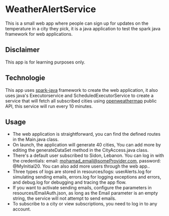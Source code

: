 # WeatherAlertService
This is a small web app where people can sign up for updates on the temperature in a city they pick, it is a java application to test the spark java framework for web applications.

## Disclaimer
This app is for learning purposes only.

## Technologie

This app uses [spark-java](https://sparkjava.com/) framework to create the web application, it also uses java's Executorservice and ScheduledExecutorService to create a service that will fetch all subscribed cities using [openweathermap](https://openweathermap.org/) public API, this service will run every 10 minutes.


## Usage

* The web application is straightforward, you can find the defined routes in the Main.java class.
* On launch, the application will generate 40 cities, You can add more by editing the generateDataSet method in the CityAccess.java class.
* There's a default user subscribed to Sidon, Lebanon. You can log in with the credentials: email: mohamad_email@someProvider.com, password: @MyInitial20. You can also add more users through the web app..
* Three types of logs are stored in resources/logs:
userAlerts.log for simulating sending emails, errors.log for logging exceptions and errors, and debug.log for debugging and tracing the app flow.
* If you want to activate sending emails, configure the parameters in resources/EmailAuth.json, as long as the Email parameter is an empty string, the service will not attempt to send emails.
* To subscribe to a city or view subscriptions, you need to log in to any account.
